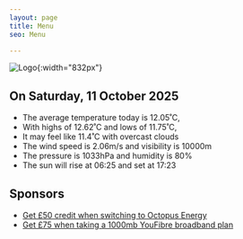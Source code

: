 ```yaml
---
layout: page
title: Menu
seo: Menu

---
```


![Logo](/images/logo.jpg){:width="832px"}

<!-- weather_marker starts -->
## On Saturday, 11 October 2025

- The average temperature today is 12.05˚C,
- With highs of 12.62˚C and lows of 11.75˚C,
- It may feel like 11.4˚C with overcast clouds
- The wind speed is 2.06m/s and visibility is 10000m
- The pressure is 1033hPa and humidity is 80%
- The sun will rise at 06:25 and set at 17:23

<!-- weather_marker ends -->

## Sponsors

- [Get £50 credit when switching to Octopus Energy](https://bit.ly/3oD1nnS)
- [Get £75 when taking a 1000mb YouFibre broadband plan](https://aklam.io/91zWhU?)
